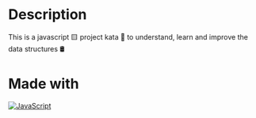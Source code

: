 # Description
This is a javascript 🟨 project kata 🥋 to understand, learn and improve the data structures 🛢️

# Made with
[![JavaScript](https://img.shields.io/badge/javascript-ead547?style=for-the-badge&logo=javascript&logoColor=white&labelColor=000000)]()